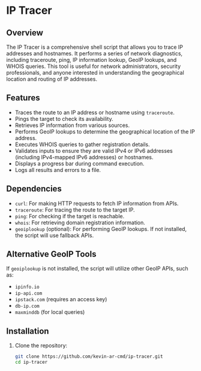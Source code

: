 # IP Tracer

## Overview
The IP Tracer is a comprehensive shell script that allows you to trace IP addresses and hostnames. It performs a series of network diagnostics, including traceroute, ping, IP information lookup, GeoIP lookups, and WHOIS queries. This tool is useful for network administrators, security professionals, and anyone interested in understanding the geographical location and routing of IP addresses.

## Features
- Traces the route to an IP address or hostname using `traceroute`.
- Pings the target to check its availability.
- Retrieves IP information from various sources.
- Performs GeoIP lookups to determine the geographical location of the IP address.
- Executes WHOIS queries to gather registration details.
- Validates inputs to ensure they are valid IPv4 or IPv6 addresses (including IPv4-mapped IPv6 addresses) or hostnames.
- Displays a progress bar during command execution.
- Logs all results and errors to a file.

## Dependencies
- `curl`: For making HTTP requests to fetch IP information from APIs.
- `traceroute`: For tracing the route to the target IP.
- `ping`: For checking if the target is reachable.
- `whois`: For retrieving domain registration information.
- `geoiplookup` (optional): For performing GeoIP lookups. If not installed, the script will use fallback APIs.

## Alternative GeoIP Tools
If `geoiplookup` is not installed, the script will utilize other GeoIP APIs, such as:
- `ipinfo.io`
- `ip-api.com`
- `ipstack.com` (requires an access key)
- `db-ip.com`
- `maxminddb` (for local queries)

## Installation
1. Clone the repository:
   ```bash
   git clone https://github.com/kevin-ar-cmd/ip-tracer.git
   cd ip-tracer
   
